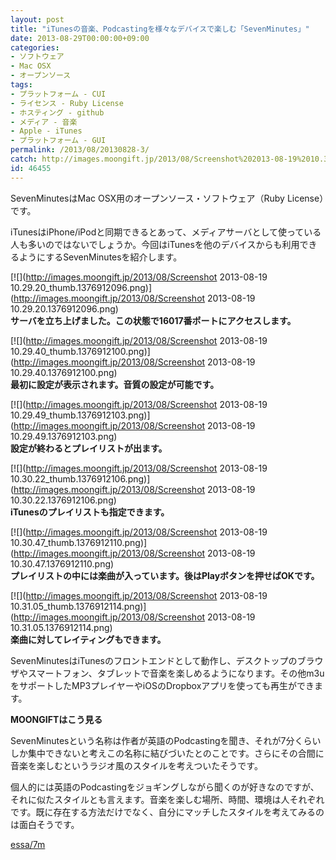 ```yaml
---
layout: post
title: "iTunesの音楽、Podcastingを様々なデバイスで楽しむ「SevenMinutes」"
date: 2013-08-29T00:00:00+09:00
categories:
- ソフトウェア
- Mac OSX
- オープンソース
tags: 
- プラットフォーム - CUI
- ライセンス - Ruby License
- ホスティング - github
- メディア - 音楽
- Apple - iTunes
- プラットフォーム - GUI
permalink: /2013/08/20130828-3/
catch: http://images.moongift.jp/2013/08/Screenshot%202013-08-19%2010.30.22_thumb.1376912106.png
id: 46455
---
```

SevenMinutesはMac OSX用のオープンソース・ソフトウェア（Ruby License）です。

  
  

iTunesはiPhone/iPodと同期できるとあって、メディアサーバとして使っている人も多いのではないでしょうか。今回はiTunesを他のデバイスからも利用できるようにするSevenMinutesを紹介します。

  

[![](http://images.moongift.jp/2013/08/Screenshot 2013-08-19 10.29.20_thumb.1376912096.png)](http://images.moongift.jp/2013/08/Screenshot 2013-08-19 10.29.20.1376912096.png)  
**サーバを立ち上げました。この状態で16017番ポートにアクセスします。**

  

[![](http://images.moongift.jp/2013/08/Screenshot 2013-08-19 10.29.40_thumb.1376912100.png)](http://images.moongift.jp/2013/08/Screenshot 2013-08-19 10.29.40.1376912100.png)  
**最初に設定が表示されます。音質の設定が可能です。**

  

[![](http://images.moongift.jp/2013/08/Screenshot 2013-08-19 10.29.49_thumb.1376912103.png)](http://images.moongift.jp/2013/08/Screenshot 2013-08-19 10.29.49.1376912103.png)  
**設定が終わるとプレイリストが出ます。**

  

[![](http://images.moongift.jp/2013/08/Screenshot 2013-08-19 10.30.22_thumb.1376912106.png)](http://images.moongift.jp/2013/08/Screenshot 2013-08-19 10.30.22.1376912106.png)  
**iTunesのプレイリストも指定できます。**

  

[![](http://images.moongift.jp/2013/08/Screenshot 2013-08-19 10.30.47_thumb.1376912110.png)](http://images.moongift.jp/2013/08/Screenshot 2013-08-19 10.30.47.1376912110.png)  
**プレイリストの中には楽曲が入っています。後はPlayボタンを押せばOKです。**

  

[![](http://images.moongift.jp/2013/08/Screenshot 2013-08-19 10.31.05_thumb.1376912114.png)](http://images.moongift.jp/2013/08/Screenshot 2013-08-19 10.31.05.1376912114.png)  
**楽曲に対してレイティングもできます。**

  

SevenMinutesはiTunesのフロントエンドとして動作し、デスクトップのブラウザやスマートフォン、タブレットで音楽を楽しめるようになります。その他m3uをサポートしたMP3プレイヤーやiOSのDropboxアプリを使っても再生ができます。

  
  
  

**MOONGIFTはこう見る**

  

SevenMinutesという名称は作者が英語のPodcastingを聞き、それが7分くらいしか集中できないと考えこの名称に結びづいたとのことです。さらにその合間に音楽を楽しむというラジオ風のスタイルを考えついたそうです。

  

個人的には英語のPodcastingをジョギングしながら聞くのが好きなのですが、それに似たスタイルとも言えます。音楽を楽しむ場所、時間、環境は人それぞれです。既に存在する方法だけでなく、自分にマッチしたスタイルを考えてみるのは面白そうです。

  
  

[essa/7m](https://github.com/essa/7m)

